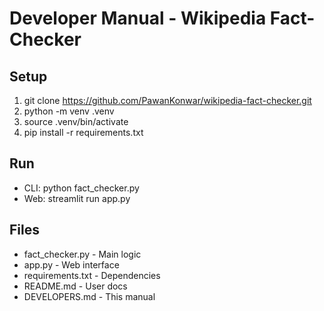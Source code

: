 # Developer Manual - Wikipedia Fact-Checker

## Setup
1. git clone https://github.com/PawanKonwar/wikipedia-fact-checker.git
2. python -m venv .venv
3. source .venv/bin/activate
4. pip install -r requirements.txt

## Run
- CLI: python fact_checker.py
- Web: streamlit run app.py

## Files
- fact_checker.py - Main logic
- app.py - Web interface
- requirements.txt - Dependencies
- README.md - User docs
- DEVELOPERS.md - This manual
